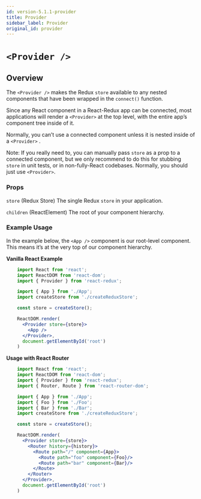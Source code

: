 ```yaml
---
id: version-5.1.1-provider
title: Provider
sidebar_label: Provider
original_id: provider
---
```


# `<Provider />`

## Overview

The `<Provider />` makes the Redux `store` available to any nested components that have been wrapped in the `connect()` function.

Since any React component in a React-Redux app can be connected, most applications will render a `<Provider>` at the top level, with the entire app’s component tree inside of it.

Normally, you can’t use a connected component unless it is nested inside of a `<Provider>` .

Note: If you really need to, you can manually pass `store` as a prop to a connected component, but we only recommend to do this for stubbing `store` in unit tests, or in non-fully-React codebases. Normally, you should just use `<Provider>`.

### Props

`store` (Redux Store)
The single Redux `store` in your application.

`children` (ReactElement)
The root of your component hierarchy.


### Example Usage

In the example below, the `<App />` component is our root-level component. This means it’s at the very top of our component hierarchy.

**Vanilla React Example**

```jsx
    import React from 'react';
    import ReactDOM from 'react-dom';
    import { Provider } from 'react-redux';

    import { App } from './App';
    import createStore from './createReduxStore';

    const store = createStore();

    ReactDOM.render(
      <Provider store={store}>
        <App />
      </Provider>,
      document.getElementById('root')
    )
```    


**Usage with React Router**

```jsx
    import React from 'react';
    import ReactDOM from 'react-dom';
    import { Provider } from 'react-redux';
    import { Router, Route } from 'react-router-dom';

    import { App } from './App';
    import { Foo } from './Foo';
    import { Bar } from './Bar';
    import createStore from './createReduxStore';

    const store = createStore();

    ReactDOM.render(
      <Provider store={store}>
        <Router history={history}>
          <Route path="/" component={App}>
            <Route path="foo" component={Foo}/>
            <Route path="bar" component={Bar}/>
          </Route>
        </Router>
      </Provider>,
      document.getElementById('root')
    )
```    
